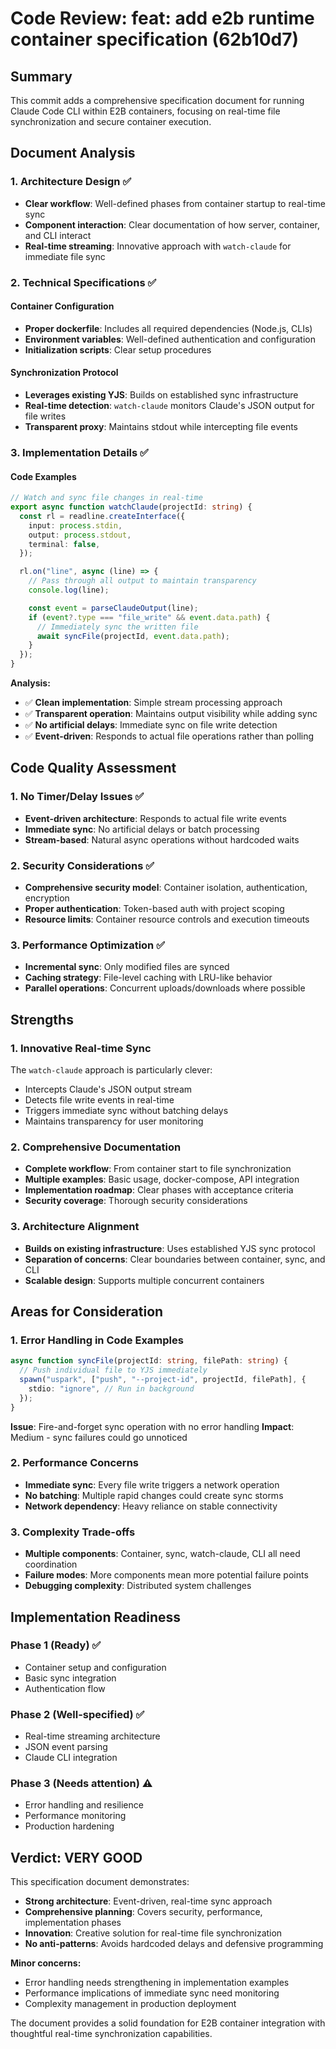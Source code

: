 # Code Review: feat: add e2b runtime container specification (62b10d7)

## Summary

This commit adds a comprehensive specification document for running Claude Code CLI within E2B containers, focusing on real-time file synchronization and secure container execution.

## Document Analysis

### 1. Architecture Design ✅

- **Clear workflow**: Well-defined phases from container startup to real-time sync
- **Component interaction**: Clear documentation of how server, container, and CLI interact
- **Real-time streaming**: Innovative approach with `watch-claude` for immediate file sync

### 2. Technical Specifications ✅

#### Container Configuration

- **Proper dockerfile**: Includes all required dependencies (Node.js, CLIs)
- **Environment variables**: Well-defined authentication and configuration
- **Initialization scripts**: Clear setup procedures

#### Synchronization Protocol

- **Leverages existing YJS**: Builds on established sync infrastructure
- **Real-time detection**: `watch-claude` monitors Claude's JSON output for file writes
- **Transparent proxy**: Maintains stdout while intercepting file events

### 3. Implementation Details ✅

#### Code Examples

```typescript
// Watch and sync file changes in real-time
export async function watchClaude(projectId: string) {
  const rl = readline.createInterface({
    input: process.stdin,
    output: process.stdout,
    terminal: false,
  });

  rl.on("line", async (line) => {
    // Pass through all output to maintain transparency
    console.log(line);

    const event = parseClaudeOutput(line);
    if (event?.type === "file_write" && event.data.path) {
      // Immediately sync the written file
      await syncFile(projectId, event.data.path);
    }
  });
}
```

**Analysis:**

- ✅ **Clean implementation**: Simple stream processing approach
- ✅ **Transparent operation**: Maintains output visibility while adding sync
- ✅ **No artificial delays**: Immediate sync on file write detection
- ✅ **Event-driven**: Responds to actual file operations rather than polling

## Code Quality Assessment

### 1. No Timer/Delay Issues ✅

- **Event-driven architecture**: Responds to actual file write events
- **Immediate sync**: No artificial delays or batch processing
- **Stream-based**: Natural async operations without hardcoded waits

### 2. Security Considerations ✅

- **Comprehensive security model**: Container isolation, authentication, encryption
- **Proper authentication**: Token-based auth with project scoping
- **Resource limits**: Container resource controls and execution timeouts

### 3. Performance Optimization ✅

- **Incremental sync**: Only modified files are synced
- **Caching strategy**: File-level caching with LRU-like behavior
- **Parallel operations**: Concurrent uploads/downloads where possible

## Strengths

### 1. Innovative Real-time Sync

The `watch-claude` approach is particularly clever:

- Intercepts Claude's JSON output stream
- Detects file write events in real-time
- Triggers immediate sync without batching delays
- Maintains transparency for user monitoring

### 2. Comprehensive Documentation

- **Complete workflow**: From container start to file synchronization
- **Multiple examples**: Basic usage, docker-compose, API integration
- **Implementation roadmap**: Clear phases with acceptance criteria
- **Security coverage**: Thorough security considerations

### 3. Architecture Alignment

- **Builds on existing infrastructure**: Uses established YJS sync protocol
- **Separation of concerns**: Clear boundaries between container, sync, and CLI
- **Scalable design**: Supports multiple concurrent containers

## Areas for Consideration

### 1. Error Handling in Code Examples

```typescript
async function syncFile(projectId: string, filePath: string) {
  // Push individual file to YJS immediately
  spawn("uspark", ["push", "--project-id", projectId, filePath], {
    stdio: "ignore", // Run in background
  });
}
```

**Issue**: Fire-and-forget sync operation with no error handling
**Impact**: Medium - sync failures could go unnoticed

### 2. Performance Concerns

- **Immediate sync**: Every file write triggers a network operation
- **No batching**: Multiple rapid changes could create sync storms
- **Network dependency**: Heavy reliance on stable connectivity

### 3. Complexity Trade-offs

- **Multiple components**: Container, sync, watch-claude, CLI all need coordination
- **Failure modes**: More components mean more potential failure points
- **Debugging complexity**: Distributed system challenges

## Implementation Readiness

### Phase 1 (Ready) ✅

- Container setup and configuration
- Basic sync integration
- Authentication flow

### Phase 2 (Well-specified) ✅

- Real-time streaming architecture
- JSON event parsing
- Claude CLI integration

### Phase 3 (Needs attention) ⚠️

- Error handling and resilience
- Performance monitoring
- Production hardening

## Verdict: **VERY GOOD**

This specification document demonstrates:

- **Strong architecture**: Event-driven, real-time sync approach
- **Comprehensive planning**: Covers security, performance, implementation phases
- **Innovation**: Creative solution for real-time file synchronization
- **No anti-patterns**: Avoids hardcoded delays and defensive programming

**Minor concerns:**

- Error handling needs strengthening in implementation examples
- Performance implications of immediate sync need monitoring
- Complexity management in production deployment

The document provides a solid foundation for E2B container integration with thoughtful real-time synchronization capabilities.
